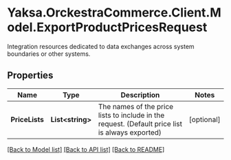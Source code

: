 # Yaksa.OrckestraCommerce.Client.Model.ExportProductPricesRequest
Integration resources dedicated to data exchanges across system boundaries or other systems.

## Properties

Name | Type | Description | Notes
------------ | ------------- | ------------- | -------------
**PriceLists** | **List&lt;string&gt;** | The names of the price lists to include in the request. (Default price list is always exported) | [optional] 

[[Back to Model list]](../README.md#documentation-for-models) [[Back to API list]](../README.md#documentation-for-api-endpoints) [[Back to README]](../README.md)

